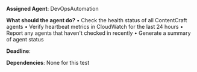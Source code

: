 **Assigned Agent**: DevOpsAutomation

**What should the agent do?**
• Check the health status of all ContentCraft agents
• Verify heartbeat metrics in CloudWatch for the last 24 hours
• Report any agents that haven't checked in recently
• Generate a summary of agent status

**Deadline**: 

**Dependencies**: 
None for this test
